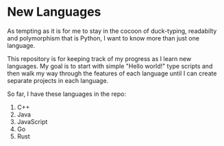 # New Languages

As tempting as it is for me to stay in the cocoon of duck-typing, readabilty and polymorphism that is Python, I want to know more than just one language.

This repository is for keeping track of my progress as I learn new languages. My goal is to start with simple "Hello world!" type scripts and then walk my way through the features of each language until I can create separate projects in each language.

So far, I have these languages in the repo:

 1. C++
 2. Java
 3. JavaScript
 4. Go
 5. Rust
